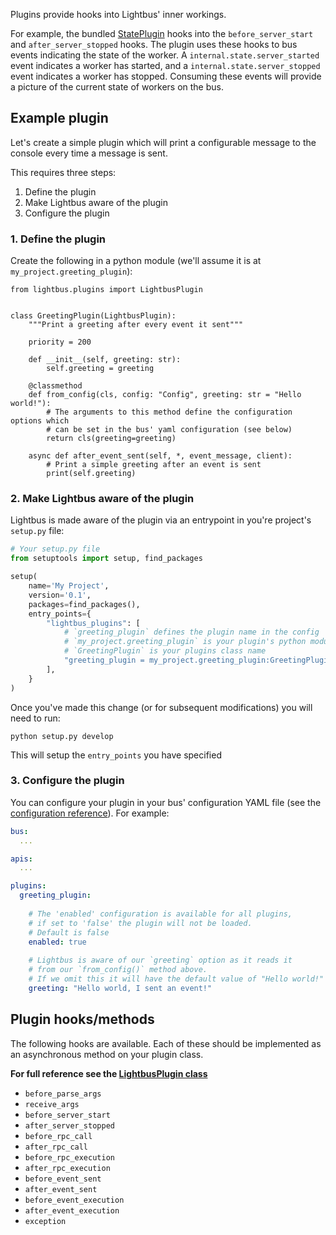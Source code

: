 Plugins provide hooks into Lightbus' inner workings.

For example, the bundled [StatePlugin]
 hooks into the `before_server_start` and `after_server_stopped` hooks. 
The plugin uses these hooks to bus events indicating the state of the worker. 
A `internal.state.server_started` event indicates a worker has started, and a 
`internal.state.server_stopped` event indicates a worker has stopped. Consuming 
these events will provide a picture of the current state of workers on the bus.

## Example plugin

Let's create a simple plugin which will print a configurable message to the 
console every time a message is sent.

This requires three steps:

1. Define the plugin
1. Make Lightbus aware of the plugin
1. Configure the plugin

### 1. Define the plugin

Create the following in a python module (we'll assume it is at `my_project.greeting_plugin`):

```python3
from lightbus.plugins import LightbusPlugin


class GreetingPlugin(LightbusPlugin):
    """Print a greeting after every event it sent"""
    
    priority = 200

    def __init__(self, greeting: str):
        self.greeting = greeting

    @classmethod
    def from_config(cls, config: "Config", greeting: str = "Hello world!"):
        # The arguments to this method define the configuration options which 
        # can be set in the bus' yaml configuration (see below)
        return cls(greeting=greeting)

    async def after_event_sent(self, *, event_message, client):
        # Print a simple greeting after an event is sent
        print(self.greeting)
```

### 2. Make Lightbus aware of the plugin

Lightbus is made aware of the plugin via an entrypoint in you're project's `setup.py` file:

```python
# Your setup.py file
from setuptools import setup, find_packages

setup(
    name='My Project',
    version='0.1',
    packages=find_packages(),
    entry_points={
        "lightbus_plugins": [
            # `greeting_plugin` defines the plugin name in the config
            # `my_project.greeting_plugin` is your plugin's python module
            # `GreetingPlugin` is your plugins class name
            "greeting_plugin = my_project.greeting_plugin:GreetingPlugin",
        ],
    }
)
```

Once you've made this change (or for subsequent modifications) you will need to run:

    python setup.py develop
    
This will setup the `entry_points` you have specified

### 3. Configure the plugin

You can configure your plugin in your bus' configuration YAML file 
(see the [configuration reference](configuration.md)). For example:

```yaml
bus:
  ...

apis:
  ...

plugins:
  greeting_plugin:
    
    # The 'enabled' configuration is available for all plugins, 
    # if set to 'false' the plugin will not be loaded.
    # Default is false
    enabled: true
    
    # Lightbus is aware of our `greeting` option as it reads it 
    # from our `from_config()` method above.
    # If we omit this it will have the default value of "Hello world!"
    greeting: "Hello world, I sent an event!"
```

## Plugin hooks/methods

The following hooks are available. Each of these should be implemented 
as an asynchronous method on your plugin class. 

**For full reference see the [LightbusPlugin class]**

* `before_parse_args`
* `receive_args`
* `before_server_start`
* `after_server_stopped`
* `before_rpc_call`
* `after_rpc_call`
* `before_rpc_execution`
* `after_rpc_execution`
* `before_event_sent`
* `after_event_sent`
* `before_event_execution`
* `after_event_execution`
* `exception`

[StatePlugin]: https://github.com/adamcharnock/lightbus/blob/master/lightbus/plugins/state.py
[LightbusPlugin class]: https://github.com/adamcharnock/lightbus/blob/master/lightbus/plugins/__init__.py
